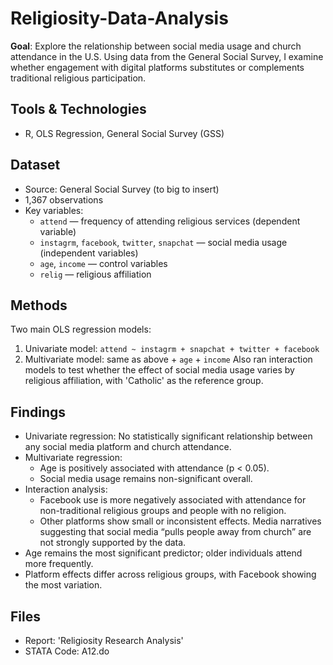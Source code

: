 # Religiosity-Data-Analysis
**Goal**: Explore the relationship between social media usage and church attendance in the U.S. Using data from the General Social Survey, I examine whether engagement with digital platforms substitutes or complements traditional religious participation.

## Tools & Technologies
- R, OLS Regression, General Social Survey (GSS)

## Dataset
- Source: General Social Survey (to big to insert)
- 1,367 observations
- Key variables:
  - `attend` — frequency of attending religious services (dependent variable)
  - `instagrm`, `facebook`, `twitter`, `snapchat` — social media usage (independent variables)
  - `age`, `income` — control variables
  - `relig` — religious affiliation
## Methods 
Two main OLS regression models:
1. Univariate model: `attend ~ instagrm + snapchat + twitter + facebook`
2. Multivariate model: same as above + `age` + `income`
Also ran interaction models to test whether the effect of social media usage varies by religious affiliation, with 'Catholic' as the reference group.

## Findings
- Univariate regression: No statistically significant relationship between any social media platform and church attendance.
- Multivariate regression:
  - Age is positively associated with attendance (p < 0.05).
  - Social media usage remains non-significant overall.
- Interaction analysis:  
  - Facebook use is more negatively associated with attendance for non-traditional religious groups and people with no religion.
  - Other platforms show small or inconsistent effects.
  Media narratives suggesting that social media “pulls people away from church” are not strongly supported by the data.
- Age remains the most significant predictor; older individuals attend more frequently.
- Platform effects differ across religious groups, with Facebook showing the most variation.

## Files
- Report: 'Religiosity Research Analysis'
- STATA Code: A12.do
